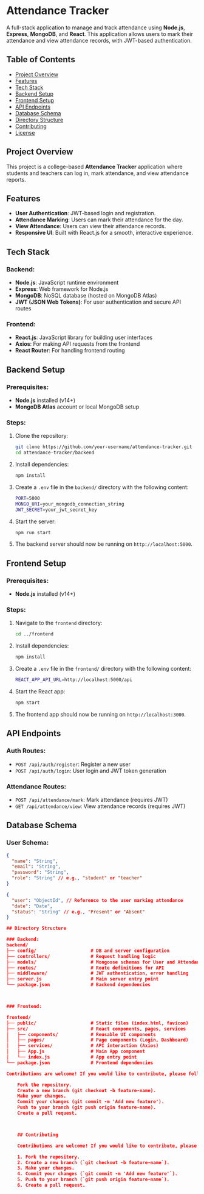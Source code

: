 # Attendance Tracker

A full-stack application to manage and track attendance using **Node.js**, **Express**, **MongoDB**, and **React**. This application allows users to mark their attendance and view attendance records, with JWT-based authentication.

## Table of Contents
- [Project Overview](#project-overview)
- [Features](#features)
- [Tech Stack](#tech-stack)
- [Backend Setup](#backend-setup)
- [Frontend Setup](#frontend-setup)
- [API Endpoints](#api-endpoints)
- [Database Schema](#database-schema)
- [Directory Structure](#directory-structure)
- [Contributing](#contributing)
- [License](#license)

## Project Overview
This project is a college-based **Attendance Tracker** application where students and teachers can log in, mark attendance, and view attendance reports.

## Features
- **User Authentication**: JWT-based login and registration.
- **Attendance Marking**: Users can mark their attendance for the day.
- **View Attendance**: Users can view their attendance records.
- **Responsive UI**: Built with React.js for a smooth, interactive experience.

## Tech Stack

### Backend:
- **Node.js**: JavaScript runtime environment
- **Express**: Web framework for Node.js
- **MongoDB**: NoSQL database (hosted on MongoDB Atlas)
- **JWT (JSON Web Tokens)**: For user authentication and secure API routes

### Frontend:
- **React.js**: JavaScript library for building user interfaces
- **Axios**: For making API requests from the frontend
- **React Router**: For handling frontend routing

## Backend Setup

### Prerequisites:
- **Node.js** installed (v14+)
- **MongoDB Atlas** account or local MongoDB setup

### Steps:
1. Clone the repository:
    ```bash
    git clone https://github.com/your-username/attendance-tracker.git
    cd attendance-tracker/backend
    ```

2. Install dependencies:
    ```bash
    npm install
    ```

3. Create a `.env` file in the `backend/` directory with the following content:
    ```bash
    PORT=5000
    MONGO_URI=your_mongodb_connection_string
    JWT_SECRET=your_jwt_secret_key
    ```

4. Start the server:
    ```bash
    npm run start
    ```

5. The backend server should now be running on `http://localhost:5000`.

## Frontend Setup

### Prerequisites:
- **Node.js** installed (v14+)

### Steps:
1. Navigate to the `frontend` directory:
    ```bash
    cd ../frontend
    ```

2. Install dependencies:
    ```bash
    npm install
    ```

3. Create a `.env` file in the `frontend/` directory with the following content:
    ```bash
    REACT_APP_API_URL=http://localhost:5000/api
    ```

4. Start the React app:
    ```bash
    npm start
    ```

5. The frontend app should now be running on `http://localhost:3000`.

## API Endpoints

### Auth Routes:
- `POST /api/auth/register`: Register a new user
- `POST /api/auth/login`: User login and JWT token generation

### Attendance Routes:
- `POST /api/attendance/mark`: Mark attendance (requires JWT)
- `GET /api/attendance/view`: View attendance records (requires JWT)

## Database Schema

### User Schema:
```json
{
  "name": "String",
  "email": "String",
  "password": "String",
  "role": "String" // e.g., "student" or "teacher"
}

{
  "user": "ObjectId", // Reference to the user marking attendance
  "date": "Date",
  "status": "String" // e.g., "Present" or "Absent"
}

## Directory Structure

### Backend:
backend/
├── config/                    # DB and server configuration
├── controllers/               # Request handling logic
├── models/                    # Mongoose schemas for User and Attendance
├── routes/                    # Route definitions for API
├── middleware/                # JWT authentication, error handling
├── server.js                  # Main server entry point
└── package.json               # Backend dependencies



### Frontend:

frontend/
├── public/                    # Static files (index.html, favicon)
├── src/                       # React components, pages, services
│   ├── components/            # Reusable UI components
│   ├── pages/                 # Page components (Login, Dashboard)
│   ├── services/              # API interaction (Axios)
│   ├── App.js                 # Main App component
│   └── index.js               # App entry point
└── package.json               # Frontend dependencies

Contributions are welcome! If you would like to contribute, please follow these steps:

    Fork the repository.
    Create a new branch (git checkout -b feature-name).
    Make your changes.
    Commit your changes (git commit -m 'Add new feature').
    Push to your branch (git push origin feature-name).
    Create a pull request.



    ## Contributing

    Contributions are welcome! If you would like to contribute, please follow these steps:

    1. Fork the repository.
    2. Create a new branch (`git checkout -b feature-name`).
    3. Make your changes.
    4. Commit your changes (`git commit -m 'Add new feature'`).
    5. Push to your branch (`git push origin feature-name`).
    6. Create a pull request.
